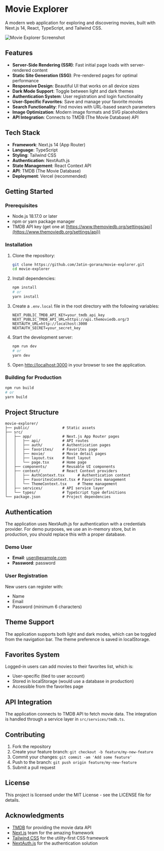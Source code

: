 # Movie Explorer

A modern web application for exploring and discovering movies, built with Next.js 14, React, TypeScript, and Tailwind CSS.

![Movie Explorer Screenshot](public/movie-explorer-screenshot.jpg)

## Features

- **Server-Side Rendering (SSR)**: Fast initial page loads with server-rendered content
- **Static Site Generation (SSG)**: Pre-rendered pages for optimal performance
- **Responsive Design**: Beautiful UI that works on all device sizes
- **Dark Mode Support**: Toggle between light and dark themes
- **Authentication System**: User registration and login functionality
- **User-Specific Favorites**: Save and manage your favorite movies
- **Search Functionality**: Find movies with URL-based search parameters
- **Image Optimization**: Modern image formats and SVG placeholders
- **API Integration**: Connects to TMDB (The Movie Database) API

## Tech Stack

- **Framework**: Next.js 14 (App Router)
- **Language**: TypeScript
- **Styling**: Tailwind CSS
- **Authentication**: NextAuth.js
- **State Management**: React Context API
- **API**: TMDB (The Movie Database)
- **Deployment**: Vercel (recommended)

## Getting Started

### Prerequisites

- Node.js 18.17.0 or later
- npm or yarn package manager
- TMDB API key (get one at [https://www.themoviedb.org/settings/api](https://www.themoviedb.org/settings/api))

### Installation

1. Clone the repository:
   ```bash
   git clone https://github.com/Jatin-gorana/movie-explorer.git
   cd movie-explorer
   ```

2. Install dependencies:
   ```bash
   npm install
   # or
   yarn install
   ```

3. Create a `.env.local` file in the root directory with the following variables:
   ```
   NEXT_PUBLIC_TMDB_API_KEY=your_tmdb_api_key
   NEXT_PUBLIC_TMDB_API_URL=https://api.themoviedb.org/3
   NEXTAUTH_URL=http://localhost:3000
   NEXTAUTH_SECRET=your_secret_key
   ```

4. Start the development server:
   ```bash
   npm run dev
   # or
   yarn dev
   ```

5. Open [http://localhost:3000](http://localhost:3000) in your browser to see the application.

### Building for Production

```bash
npm run build
# or
yarn build
```

## Project Structure

```
movie-explorer/
├── public/               # Static assets
├── src/
│   ├── app/              # Next.js App Router pages
│   │   ├── api/          # API routes
│   │   ├── auth/         # Authentication pages
│   │   ├── favorites/    # Favorites page
│   │   ├── movie/        # Movie detail pages
│   │   ├── layout.tsx    # Root layout
│   │   └── page.tsx      # Home page
│   ├── components/       # Reusable UI components
│   ├── context/          # React Context providers
│   │   ├── AuthContext.tsx      # Authentication context
│   │   ├── FavoritesContext.tsx # Favorites management
│   │   └── ThemeContext.tsx     # Theme management
│   ├── services/         # API service layer
│   └── types/            # TypeScript type definitions
└── package.json          # Project dependencies
```

## Authentication

The application uses NextAuth.js for authentication with a credentials provider. For demo purposes, we use an in-memory store, but in production, you should replace this with a proper database.

### Demo User

- **Email**: user@example.com
- **Password**: password

### User Registration

New users can register with:
- Name
- Email
- Password (minimum 6 characters)

## Theme Support

The application supports both light and dark modes, which can be toggled from the navigation bar. The theme preference is saved in localStorage.

## Favorites System

Logged-in users can add movies to their favorites list, which is:
- User-specific (tied to user account)
- Stored in localStorage (would use a database in production)
- Accessible from the favorites page

## API Integration

The application connects to TMDB API to fetch movie data. The integration is handled through a service layer in `src/services/tmdb.ts`.

## Contributing

1. Fork the repository
2. Create your feature branch: `git checkout -b feature/my-new-feature`
3. Commit your changes: `git commit -am 'Add some feature'`
4. Push to the branch: `git push origin feature/my-new-feature`
5. Submit a pull request

## License

This project is licensed under the MIT License - see the LICENSE file for details.

## Acknowledgments

- [TMDB](https://www.themoviedb.org/) for providing the movie data API
- [Next.js](https://nextjs.org/) team for the amazing framework
- [Tailwind CSS](https://tailwindcss.com/) for the utility-first CSS framework
- [NextAuth.js](https://next-auth.js.org/) for the authentication solution
